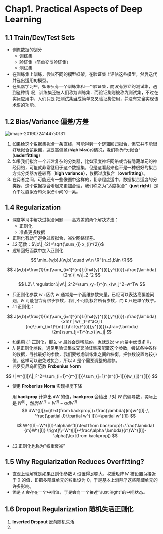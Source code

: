 # Chap1. Practical Aspects of Deep Learning

## 1.1 Train/Dev/Test Sets

- 训练数据的划分
    - 训练集
    - 验证集（简单交叉验证集）
    - 测试集
- 在训练集上训练，尝试不同的模型框架，在验证集上评估这些模型，然后迭代并选出适用的模型。
- 在机器学习中，如果只有一个训练集和一个验证集，而没有独立的测试集，遇到这种情 况，训练集还被人们称为训练集，而验证集则被称为测试集，不过在实际应用中，人们只是 把测试集当成简单交叉验证集使用，并没有完全实现该术语的功能。

## 1.2 Bias/Variance 偏差/方差

![image-20190724144750131](assets/image-20190724144750131.png)

1. 如果给这个数据集拟合一条直线，可能得到一个逻辑回归拟合，但它并不能很好地拟合该数据，这是高偏差(**high bias**)的情况，我们称为“欠拟合"(**underfitting**)
2. 如果我们拟合一个非常复杂的分类器，比如深度神经网络或含有隐藏单元的神经网络，可能就非常适用于这个数据集，但是这看起来也不是一种很好的拟合方式分类器方差较高（**high variance**），数据过度拟合（**overfitting**）。
3. 在两者之间，可能还有一些像图中这样的，复杂程度适中，数据拟合适度的分类器，这个数据拟合看起来更加合理，我们称之为“适度拟合”（**just right**）是介于过度拟合和欠拟合中间的一类。

## 1.4 Regularization

- 深度学习中解决过拟合问题——高方差的两个解决方法：
    - 正则化
    - 准备更多数据
- 正则化有助于避免过度拟合，减少网络误差。
- $L2$ 范数：$\|x\|_{2}=\sqrt{\sum_{i} x_{i}^{2}}$
- 逻辑回归函数中加入正则化

$$
\min_{w,b}J(w,b),\quad w\in \R^{n_x},b\in \R
$$

$$
J(w,b)=\frac{1}{m}\sum_{i=1}^{m}L(\hat{y}^{(i)},y^{(i)})+\frac{\lambda}{2m}\| w\|_2 ^2
$$

$$
L2\ \ regulation:\|w\|_2^2=\sum_{y=1}^{n_x}w_j^2=w^Tw
$$

- 只正则化参数 $w$ : 因为 $w$  通常是一个高维参数矢量，已经可以表达高偏差问题，$w$ 可能包含有很多参数，我们不可能拟合所有参数，而 $b$ 只是单个数字。
- $L1$ 正则化：

$$
J(w,b)=\frac{1}{m}\sum_{i=1}^{m}L(\hat{y}^{(i)},y^{(i)})+\frac{\lambda}{2m}\| w\|_1=\frac{1}{m}\sum_{i=1}^{m}L(\hat{y}^{(i)},y^{(i)})+\frac{\lambda}{2m}\sum_{j=1}^{n_x}|w_j|
$$

- 如果用 $L1$ 正则化，那么 $w$ 最终会是稀疏的，也就是说 $w$ 向量中优很多 $0$，
- $\lambda$ 是正则化参数，通常用验证集或交叉验证集来配置这个参数，尝试各种各样的数据，寻找最好的参数，我们要考虑训练集之间的权衡，把参数设置为较小值，这样可以避免过拟合，所以 $\lambda$ 是个需要调整的超参。
- 弗罗贝尼乌斯范数 **Frobenius Norm**

$$
\| w^{[l]}\|_F^2=\sum_{i=1}^{n^{[l]}}\sum_{j=1}^{n^{[l-1]}}(w_{ij}^{[l]})
$$

- 使用 **Frobenius Norm** 实现梯度下降

    用 **backprop** 计算出 $dW$ 的值，**backprop** 会给出 $J$ 对 $W$ 的偏导数，实际上是 $W^{[l]}$，然后$W^{[l]}=W^{[l]}-\alpha dW^{[l]}$ 
    $$
    dW^{[l]}=(\text{from backprop})+\frac{\lambda}{m}w^{[l]},\ \frac{\partial J}{\partial w^{[l]}}=\partial w^{[l]}
    $$

    $$
    W^{[l]}=W^{[l]}-\alpha\left[(\text{from backprop})+\frac{\lambda}{m}W^{[l]} \right]\\=W^{[l]}-\frac{\alpha \lambda}{m}W^{[l]}-\alpha(\text{from backprop})
    $$

- $L2$ 正则化也称为"权重衰减”

## 1.5 Why Regularization Reduces Overfitting?

- 直观上理解就是如果正则化参数 $\lambda$ 设置得足够大，权重矩阵 𝑊 被设置为接近于 0 的值，即把多隐藏单元的权重设为 0，于是基本上消除了这些隐藏单元的许多影响。
- 但是 𝜆 会存在一个中间值，于是会有一个接近“Just Right”的中间状态。

## 1.6 Dropout Regularization 随机失活正则化

1. **Inverted Dropout** 反向随机失活
2. 